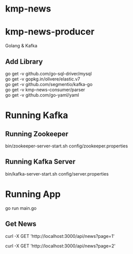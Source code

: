 # kmp-news

# kmp-news-producer
Golang &amp; Kafka

## Add Library
go get -v github.com/go-sql-driver/mysql  
go get -v gopkg.in/olivere/elastic.v7  
go get -v github.com/segmentio/kafka-go  
go get -v kmp-news-consumer/parser  
go get -v github.com/go-yaml/yaml  

# Running Kafka
## Running Zookeeper
bin/zookeeper-server-start.sh config/zookeeper.properties
## Running Kafka Server
bin/kafka-server-start.sh config/server.properties

# Running App
go run main.go

## Get News
curl -X GET 'http://localhost:3000/api/news?page=1'   

curl -X GET 'http://localhost:3000/api/news?page=2'   
